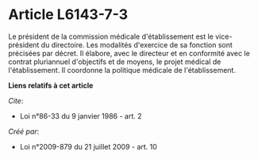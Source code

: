 # Article L6143-7-3

Le président de la commission médicale d'établissement est le vice-président du directoire. Les modalités d'exercice de sa
fonction sont précisées par décret. Il élabore, avec le directeur et en conformité avec le contrat pluriannuel d'objectifs et
de moyens, le projet médical de l'établissement. Il coordonne la politique médicale de l'établissement.

**Liens relatifs à cet article**

_Cite_:

  - Loi n°86-33 du 9 janvier 1986 - art. 2

_Créé par_:

  - Loi n°2009-879 du 21 juillet 2009 - art. 10
